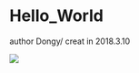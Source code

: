 # Hello_World
author Dongy/
creat in 2018.3.10


![](https://github.com/ShenyDong/Hello_World/blob/master/截图.png)
